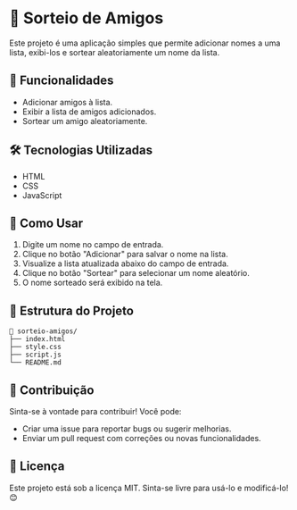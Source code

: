 # 🎉 Sorteio de Amigos

Este projeto é uma aplicação simples que permite adicionar nomes a uma lista, exibi-los e sortear aleatoriamente um nome da lista.

## 🚀 Funcionalidades
- Adicionar amigos à lista.
- Exibir a lista de amigos adicionados.
- Sortear um amigo aleatoriamente.

## 🛠️ Tecnologias Utilizadas
- HTML
- CSS
- JavaScript

## 📌 Como Usar
1. Digite um nome no campo de entrada.
2. Clique no botão "Adicionar" para salvar o nome na lista.
3. Visualize a lista atualizada abaixo do campo de entrada.
4. Clique no botão "Sortear" para selecionar um nome aleatório.
5. O nome sorteado será exibido na tela.

## 📂 Estrutura do Projeto
```
📂 sorteio-amigos/
├── index.html
├── style.css
├── script.js
└── README.md
```

## 🤝 Contribuição
Sinta-se à vontade para contribuir! Você pode:
- Criar uma issue para reportar bugs ou sugerir melhorias.
- Enviar um pull request com correções ou novas funcionalidades.

## 📜 Licença
Este projeto está sob a licença MIT. Sinta-se livre para usá-lo e modificá-lo! 😊

